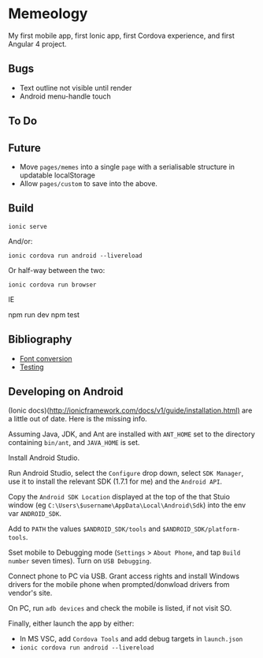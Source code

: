 Memeology
=========

My first mobile app, first Ionic app, first Cordova experience, and first Angular 4 project.


Bugs
----

- Text outline not visible until render
- Android menu-handle touch

To Do
-----

Future
------

- Move `pages/memes` into a single `page` with a serialisable structure in updatable localStorage
- Allow `pages/custom` to save into the above.

Build
-----

    ionic serve

And/or:

    ionic cordova run android --livereload

Or half-way between the two:

    ionic cordova run browser

IE

  npm run dev
  npm test

Bibliography
------------

- [Font conversion](https://medium.com/@leetheguy/adding-fonts-to-your-ionic-1-sass-app-dfbabf20dcaf)
- [Testing](https://leifwells.github.io/2017/08/27/testing-in-ionic-configure-existing-projects-for-testing/)

Developing on Android
---------------------

(Ionic docs)(<http://ionicframework.com/docs/v1/guide/installation.html)> are a little out of date. Here is the missing info.

Assuming Java, JDK, and Ant are installed with `ANT_HOME` set to the directory containing `bin/ant`, and `JAVA_HOME` is set.

Install  Android Studio.

Run  Android Studio, select the `Configure` drop down, select `SDK Manager`, use it to install the relevant SDK (1.7.1 for me) and the `Android API`.

Copy the `Android SDK Location` displayed at the top of the that Stuio window (eg `C:\Users\$username\AppData\Local\Android\Sdk`) into the env var `ANDROID_SDK`.

Add to `PATH` the values `$ANDROID_SDK/tools` and `$ANDROID_SDK/platform-tools`.

Sset mobile to Debugging mode (`Settings` > `About Phone`, and tap `Build number` seven times). Turn on `USB Debugging`.

Connect phone to PC via USB. Grant access rights and install Windows drivers for the mobile phone when prompted/donwload drivers from vendor's site.

On PC, run `adb devices` and check the mobile is listed, if not visit SO.

Finally, either launch the app by either:

- In MS VSC, add `Cordova Tools` and add debug targets in `launch.json`
- `ionic cordova run android --livereload`
